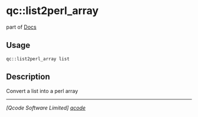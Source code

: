 qc::list2perl_array
===================

part of [Docs](.)

Usage
-----
`qc::list2perl_array list`

Description
-----------
Convert a list into a perl array

----------------------------------
*[Qcode Software Limited] [qcode]*

[qcode]: http://www.qcode.co.uk "Qcode Software"